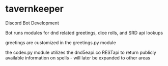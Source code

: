 # tavernkeeper
Discord Bot Development

Bot runs modules for dnd related greetings, dice rolls, and SRD api lookups

greetings are customized in the greetings.py module

the codex.py module utilizes the dnd5eapi.co RESTapi to return publicly available information on spells - will later be expanded to other areas

